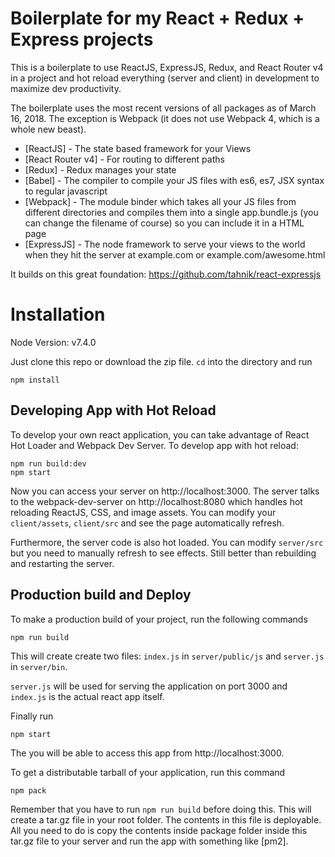 # Boilerplate for my React + Redux + Express projects

This is a boilerplate to use ReactJS, ExpressJS, Redux, and React Router v4 in a project and hot reload everything (server and client) in development to maximize dev productivity.

The boilerplate uses the most recent versions of all packages as of March 16, 2018. The exception is Webpack (it does not use Webpack 4, which is a whole new beast).

- [ReactJS] - The state based framework for your Views
- [React Router v4] - For routing to different paths
- [Redux] - Redux manages your state
- [Babel] - The compiler to compile your JS files with es6, es7, JSX syntax to regular javascript
- [Webpack] - The module binder which takes all your JS files from different directories and compiles them into a single app.bundle.js (you can change the filename of course) so you can include it in a HTML page
- [ExpressJS] - The node framework to serve your views to the world when they hit the server at example.com or example.com/awesome.html

It builds on this great foundation: https://github.com/tahnik/react-expressjs

# Installation

Node Version: v7.4.0

Just clone this repo or download the zip file. `cd` into the directory and run

    npm install

## Developing App with Hot Reload

To develop your own react application, you can take advantage of React Hot Loader and Webpack Dev Server. To develop app with hot reload:

    npm run build:dev
    npm start

Now you can access your server on http://localhost:3000. The server talks to the webpack-dev-server on http://localhost:8080 which handles hot reloading ReactJS, CSS, and image assets. You can modify your `client/assets`, `client/src` and see the page automatically refresh. 

Furthermore, the server code is also hot loaded. You can modify `server/src` but you need to manually refresh to see effects. Still better than rebuilding and restarting the server.

## Production build and Deploy

To make a production build of your project, run the following commands

    npm run build
  
This will create create two files: `index.js` in `server/public/js` and `server.js` in `server/bin`.

`server.js` will be used for serving the application on port 3000 and `index.js` is the actual react app itself.

Finally run

    npm start

The you will be able to access this app from http://localhost:3000.

To get a distributable tarball of your application, run this command

    npm pack

Remember that you have to run `npm run build` before doing this. This will create a tar.gz file in your root folder. The contents in this file is deployable. All you need to do is copy the contents inside package folder inside this tar.gz file to your server and run the app with something like [pm2].
